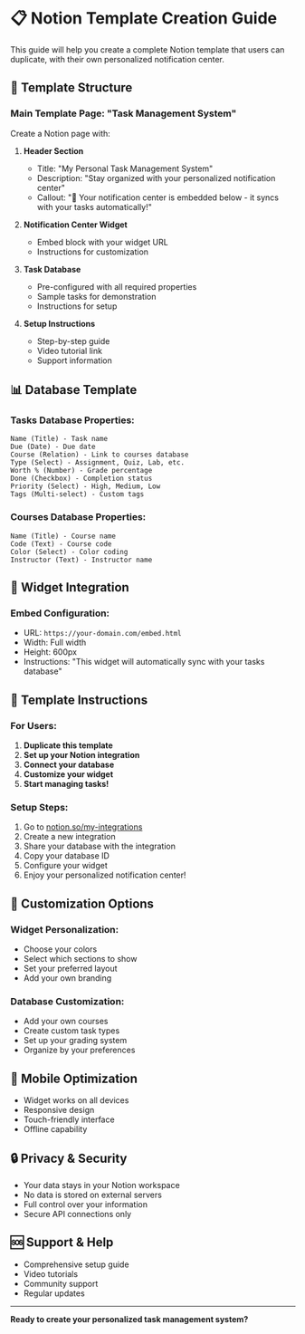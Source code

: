 # 📋 Notion Template Creation Guide

This guide will help you create a complete Notion template that users can duplicate, with their own personalized notification center.

## 🎯 Template Structure

### **Main Template Page: "Task Management System"**

Create a Notion page with:

1. **Header Section**
   - Title: "My Personal Task Management System"
   - Description: "Stay organized with your personalized notification center"
   - Callout: "🔔 Your notification center is embedded below - it syncs with your tasks automatically!"

2. **Notification Center Widget**
   - Embed block with your widget URL
   - Instructions for customization

3. **Task Database**
   - Pre-configured with all required properties
   - Sample tasks for demonstration
   - Instructions for setup

4. **Setup Instructions**
   - Step-by-step guide
   - Video tutorial link
   - Support information

## 📊 Database Template

### **Tasks Database Properties:**
```
Name (Title) - Task name
Due (Date) - Due date
Course (Relation) - Link to courses database
Type (Select) - Assignment, Quiz, Lab, etc.
Worth % (Number) - Grade percentage
Done (Checkbox) - Completion status
Priority (Select) - High, Medium, Low
Tags (Multi-select) - Custom tags
```

### **Courses Database Properties:**
```
Name (Title) - Course name
Code (Text) - Course code
Color (Select) - Color coding
Instructor (Text) - Instructor name
```

## 🔗 Widget Integration

### **Embed Configuration:**
- URL: `https://your-domain.com/embed.html`
- Width: Full width
- Height: 600px
- Instructions: "This widget will automatically sync with your tasks database"

## 📝 Template Instructions

### **For Users:**
1. **Duplicate this template**
2. **Set up your Notion integration**
3. **Connect your database**
4. **Customize your widget**
5. **Start managing tasks!**

### **Setup Steps:**
1. Go to [notion.so/my-integrations](https://notion.so/my-integrations)
2. Create a new integration
3. Share your database with the integration
4. Copy your database ID
5. Configure your widget
6. Enjoy your personalized notification center!

## 🎨 Customization Options

### **Widget Personalization:**
- Choose your colors
- Select which sections to show
- Set your preferred layout
- Add your own branding

### **Database Customization:**
- Add your own courses
- Create custom task types
- Set up your grading system
- Organize by your preferences

## 📱 Mobile Optimization

- Widget works on all devices
- Responsive design
- Touch-friendly interface
- Offline capability

## 🔒 Privacy & Security

- Your data stays in your Notion workspace
- No data is stored on external servers
- Full control over your information
- Secure API connections only

## 🆘 Support & Help

- Comprehensive setup guide
- Video tutorials
- Community support
- Regular updates

---

**Ready to create your personalized task management system?**
